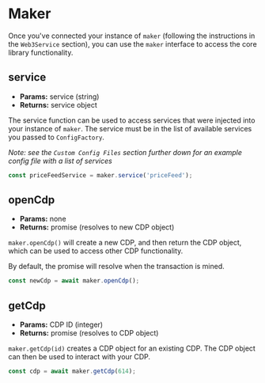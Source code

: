 # Maker

Once you've connected your instance of `maker` (following the instructions in the `Web3Service` section), you can use the `maker` interface to access the core library functionality.

## **service**
* **Params:** service (string)
* **Returns:** service object

The service function can be used to access services that were injected into your instance of `maker`. The service must be in the list of available services you passed to `ConfigFactory`.

*Note: see the `Custom Config Files` section further down for an example config file with a list of services*

```javascript
const priceFeedService = maker.service('priceFeed');
```

## **openCdp**
* **Params:** none
* **Returns:** promise (resolves to new CDP object)

`maker.openCdp()` will create a new CDP, and then return the CDP object, which can be used to access other CDP functionality.

By default, the promise will resolve when the transaction is mined.

```javascript
const newCdp = await maker.openCdp();
```

## **getCdp**

* **Params:** CDP ID (integer)
* **Returns:** promise (resolves to CDP object)

`maker.getCdp(id)` creates a CDP object for an existing CDP. The CDP object can then be used to interact with your CDP.

```javascript
const cdp = await maker.getCdp(614);
```
